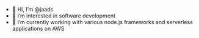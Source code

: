 - 👋 Hi, I’m @jaads
- 👀 I’m interested in software development
- 🌱 I’m currently working with various node.js frameworks and serverless applications on AWS

<!---
jaads/jaads is a ✨ special ✨ repository because its `README.md` (this file) appears on your GitHub profile.
You can click the Preview link to take a look at your changes.
--->
